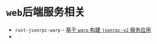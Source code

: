 # `web`后端服务相关

- `rust-jsonrpc-warp` - [基于 `warp` 构建 `jsonrpc-v2` 服务应用](./rust-jsonrpc-warp/README.md)
-
